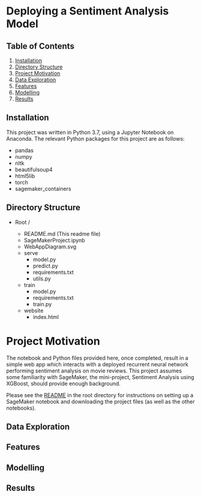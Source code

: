 # Deploying a Sentiment Analysis Model

## Table of Contents

1. [Installation](#installation)
2. [Directory Structure](#directoryStructure)
3. [Project Motivation](#motivation)
4. [Data Exploration](#exploration)
5. [Features](#features)
6. [Modelling](#modelling)
7. [Results](#results)

## Installation <a name="installation"></a>
This project was written in Python 3.7, using a Jupyter Notebook on Anaconda. 
The relevant Python packages for this project are as follows:

- pandas
- numpy
- nltk
- beautifulsoup4
- html5lib
- torch
- sagemaker_containers

## Directory Structure <a name="directoryStructure"></a>

- Root /

    - README.md  (This readme file)
    - SageMakerProject.ipynb
    - WebAppDiagram.svg
    - serve
        - model.py
        - predict.py
        - requirements.txt
        - utils.py
    - train
        - model.py
        - requirements.txt
        - train.py
    - website
        - index.html
    
 # Project Motivation <a name="motivation" />


The notebook and Python files provided here, once completed, result in a simple web app which interacts
with a deployed recurrent neural network performing sentiment analysis on movie reviews. 
This project assumes some familiarity with SageMaker, the mini-project, Sentiment Analysis using XGBoost, 
should provide enough background.

Please see the [README](https://github.com/udacity/sagemaker-deployment/tree/master/README.md) in the root directory for instructions on setting up a SageMaker notebook and downloading the project files (as well as the other notebooks).

## Data Exploration <a name="exploration" />

## Features 

## Modelling <a name="modelling" />

## Results <a name="results" />